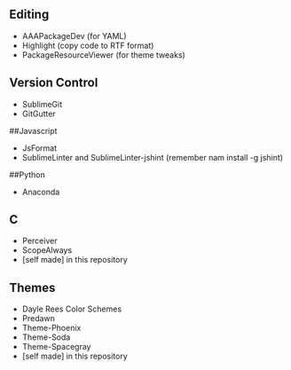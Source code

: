 
## Editing 
* AAAPackageDev  (for YAML)
* Highlight (copy code to RTF format)
* PackageResourceViewer (for theme tweaks)


 
## Version Control
* SublimeGit
* GitGutter

 
##Javascript
* JsFormat
* SublimeLinter and SublimeLinter-jshint (remember nam install -g jshint)

 
##Python
* Anaconda

 
## C
* Perceiver
* ScopeAlways
* [self made] in this repository
 
 
## Themes
* Dayle Rees Color Schemes 
* Predawn
* Theme-Phoenix
* Theme-Soda
* Theme-Spacegray
* [self made] in this repository